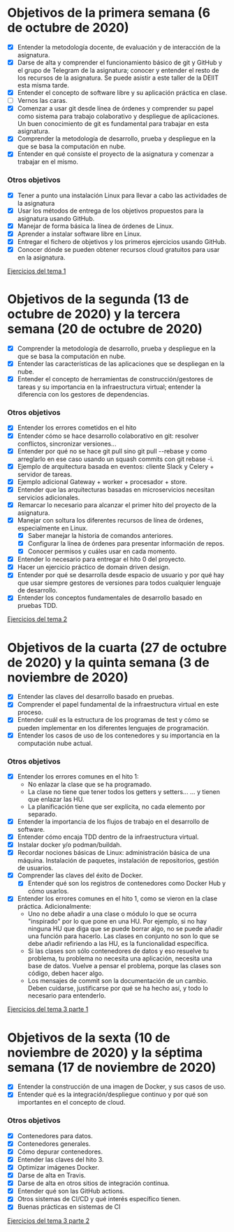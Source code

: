 # Objetivos de la primera semana (6 de octubre de 2020)

- [x] Entender la metodología docente, de evaluación y de interacción de la asignatura.
- [x] Darse de alta y comprender el funcionamiento básico de git y GitHub y el grupo de Telegram de la asignatura; conocer y entender el resto de los recursos de la asignatura. Se puede asistir a este taller de la DEIIT esta misma tarde.
- [x] Entender el concepto de software libre y su aplicación práctica en clase.
- [ ] Vernos las caras.
- [x] Comenzar a usar git desde línea de órdenes y comprender su papel como sistema para trabajo colaborativo y despliegue de aplicaciones. Un buen conocimiento de git es fundamental para trabajar en esta asignatura.
- [x] Comprender la metodología de desarrollo, prueba y despliegue en la que se basa la computación en nube.
- [x] Entender en qué consiste el proyecto de la asignatura y comenzar a trabajar en el mismo.

### Otros objetivos

- [x] Tener a punto una instalación Linux para llevar a cabo las actividades de la asignatura
- [x] Usar los métodos de entrega de los objetivos propuestos para la asignatura usando GitHub.
- [x] Manejar de forma básica la línea de órdenes de Linux.
- [x] Aprender a instalar software libre en Linux.
- [x] Entregar el fichero de objetivos y los primeros ejercicios usando GitHub.
- [x] Conocer dónde se pueden obtener recursos cloud gratuitos para usar en la asignatura.

[Ejercicios del tema 1](https://github.com/aure-nogueras/EjerciciosCC/blob/main/Tema1/ejercicios_tema1.md)

# Objetivos de la segunda (13 de octubre de 2020) y la tercera semana (20 de octubre de 2020)

- [x] Comprender la metodología de desarrollo, prueba y despliegue en la que se basa la computación en nube.
- [x] Entender las características de las aplicaciones que se despliegan en la nube.
- [x] Entender el concepto de herramientas de construcción/gestores de tareas y su importancia en la infraestructura virtual; entender la diferencia con los gestores de dependencias.

### Otros objetivos

- [x] Entender los errores cometidos en el hito
- [x] Entender cómo se hace desarrollo colaborativo en git: resolver conflictos, sincronizar versiones...
- [x] Entender por qué no se hace git pull sino git pull --rebase y como arreglarlo en ese caso usando un squash commits con git rebase -i.
- [x] Ejemplo de arquitectura basada en eventos: cliente Slack y Celery + servidor de tareas.
- [x] Ejemplo adicional Gateway + worker + procesador + store.
- [x] Entender que las arquitecturas basadas en microservicios necesitan servicios adicionales.
- [x] Remarcar lo necesario para alcanzar el primer hito del proyecto de la asignatura.
- [x] Manejar con soltura los diferentes recursos de línea de órdenes, especialmente en Linux.
	- [x] Saber manejar la historia de comandos anteriores.
	- [x] Configurar la línea de órdenes para presentar información de repos.
	- [x] Conocer permisos y cuáles usar en cada momento.
- [x] Entender lo necesario para entregar el hito 0 del proyecto.
- [x] Hacer un ejercicio práctico de domain driven design.
- [x] Entender por qué se desarrolla desde espacio de usuario y por qué hay que usar siempre gestores de versiones para todos cualquier lenguaje de desarrollo.
- [x] Entender los conceptos fundamentales de desarrollo basado en pruebas TDD.

[Ejercicios del tema 2](https://github.com/aure-nogueras/EjerciciosCC/blob/main/Tema2/ejercicios_tema2.md)

# Objetivos de la cuarta (27 de octubre de 2020) y la quinta semana (3 de noviembre de 2020)

- [x] Entender las claves del desarrollo basado en pruebas.
- [x] Comprender el papel fundamental de la infraestructura virtual en este proceso.
- [x] Entender cuál es la estructura de los programas de test y cómo se pueden implementar en los diferentes lenguajes de programación.
- [x] Entender los casos de uso de los contenedores y su importancia en la computación nube actual.

### Otros objetivos

- [x] Entender los errores comunes en el hito 1:
	- No enlazar la clase que se ha programado.
	- La clase no tiene que tener todos los getters y setters...
	... y tienen que enlazar las HU.
	- La planificación tiene que ser explícita, no cada elemento por separado.
- [x] Entender la importancia de los flujos de trabajo en el desarrollo de software.
- [x] Entender cómo encaja TDD dentro de la infraestructura virtual.
- [x] Instalar docker y/o podman/buildah.
- [x] Recordar nociones básicas de Linux: administración básica de una máquina. Instalación de paquetes, instalación de repositorios, gestión de usuarios.
- [x] Comprender las claves del éxito de Docker.
	- [x] Entender qué son los registros de contenedores como Docker Hub y cómo usarlos.
- [x] Entender los errores comunes en el hito 1, como se vieron en la clase práctica. Adicionalmente:
	- Uno no debe añadir a una clase o módulo lo que se ocurra "inspirado" por lo que pone en una HU. Por ejemplo, si no hay ninguna HU que diga que se puede borrar algo, no se puede añadir una función para hacerlo. Las clases en conjunto no son lo que se debe añadir refiriendo a las HU, es la funcionalidad específica.
	- Si las clases son sólo contenedores de datos y eso resuelve tu problema, tu problema no necesita una aplicación, necesita una base de datos. Vuelve a pensar el problema, porque las clases son código, deben hacer algo.
	- Los mensajes de commit son la documentación de un cambio. Deben cuidarse, justificarse por qué se ha hecho así, y todo lo necesario para entenderlo.

[Ejercicios del tema 3 parte 1](https://github.com/aure-nogueras/EjerciciosCC/blob/main/Tema3/ejercicios_tema3_parte1.md)

# Objetivos de la sexta (10 de noviembre de 2020) y la séptima semana (17 de noviembre de 2020)

- [x] Entender la construcción de una imagen de Docker, y sus casos de uso.
- [x] Entender qué es la integración/despliegue continuo y por qué son importantes en el concepto de cloud.

### Otros objetivos

- [x] Contenedores para datos.
- [x] Contenedores generales.
- [x] Cómo depurar contenedores.
- [x] Entender las claves del hito 3.
- [x] Optimizar imágenes Docker.
- [x] Darse de alta en Travis.
- [x] Darse de alta en otros sitios de integración continua.
- [x] Entender qué son las GitHub actions.
- [x] Otros sistemas de CI/CD y qué interés específico tienen.
- [x] Buenas prácticas en sistemas de CI

[Ejercicios del tema 3 parte 2](https://github.com/aure-nogueras/EjerciciosCC/blob/main/Tema3/ejercicios_tema3_parte2.md)


